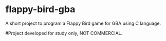 # flappy-bird-gba
A short project to program a Flappy Bird game for GBA using C language.

#Project developed for study only, NOT COMMERCIAL.
